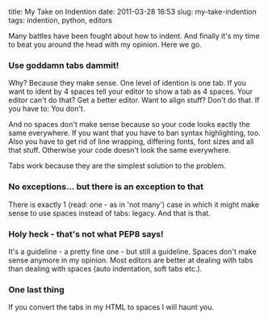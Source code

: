 title: My Take on Indention
date: 2011-03-28 16:53
slug: my-take-indention
tags: indention, python, editors

Many battles have been fought about how to indent. And finally it's my time to beat you around the head with my opinion. Here we go.


### Use goddamn tabs dammit!

Why? Because they make sense. One level of idention is one tab. If you want to ident by 4 spaces tell your editor to show a tab as 4 spaces. Your editor can't do that? Get a better editor. Want to align stuff? Don't do that. If you have to: You don't.

And no spaces don't make sense because so your code looks eactly the same everywhere. If you want that you have to ban syntax highlighting, too. Also you have to get rid of line wrapping, differing fonts, font sizes and all that stuff. Otherwise your code doesn't look the same everywhere.

Tabs work because they are the simplest solution to the problem.


### No exceptions… but there is an exception to that

There is exactly 1 (read: one - as in 'not many') case in which it might make sense to use spaces instead of tabs: legacy. And that is that.


### Holy heck - that's not what PEP8 says!

It's a guideline - a pretty fine one - but still a guideline. Spaces don't make sense anymore in my opinion. Most editors are better at dealing with tabs than dealing with spaces (auto indentation, soft tabs etc.).


### One last thing

If you convert the tabs in my HTML to spaces I will haunt you.


